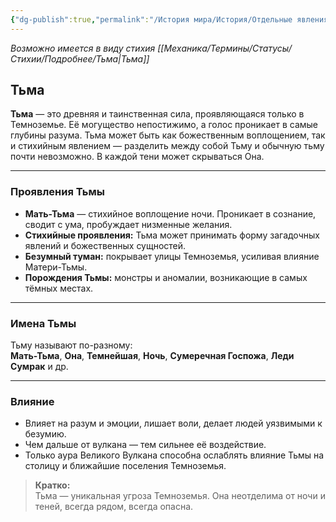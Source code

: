 ```yaml
---
{"dg-publish":true,"permalink":"/История мира/История/Отдельные явления и события/Тьма/","noteIcon":"","created":"2025-08-21T13:47:26.920+03:00","updated":"2025-09-23T12:11:21.961+03:00"}
---
```



*Возможно имеется в виду стихия [[Механика/Термины/Статусы/Стихии/Подробнее/Тьма\|Тьма]]*
## Тьма

**Тьма** — это древняя и таинственная сила, проявляющаяся только в Темноземье. Её могущество непостижимо, а голос проникает в самые глубины разума. Тьма может быть как божественным воплощением, так и стихийным явлением — разделить между собой Тьму и обычную тьму почти невозможно. В каждой тени может скрываться Она.

---

### Проявления Тьмы

- **Мать-Тьма** — стихийное воплощение ночи. Проникает в сознание, сводит с ума, пробуждает низменные желания.
- **Стихийные проявления:** Тьма может принимать форму загадочных явлений и божественных сущностей.
- **Безумный туман:** покрывает улицы Темноземья, усиливая влияние Матери-Тьмы.
- **Порождения Тьмы:** монстры и аномалии, возникающие в самых тёмных местах.

---

### Имена Тьмы

Тьму называют по-разному:  
**Мать-Тьма**, **Она**, **Темнейшая**, **Ночь**, **Сумеречная Госпожа**, **Леди Сумрак** и др.

---

### Влияние

- Влияет на разум и эмоции, лишает воли, делает людей уязвимыми к безумию.
- Чем дальше от вулкана — тем сильнее её воздействие.
- Только аура Великого Вулкана способна ослаблять влияние Тьмы на столицу и ближайшие поселения Темноземья.

> **Кратко:**  
> Тьма — уникальная угроза Темноземья. Она неотделима от ночи и теней, всегда рядом, всегда опасна.
